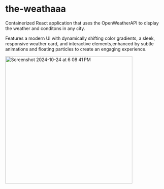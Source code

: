 # the-weathaaa

Containerized React application that uses the OpenWeatherAPI to display the weather and conditons in any city.

Features a modern UI with dynamically shifting color gradients, a sleek, responsive weather card, and interactive elements,enhanced by subtle animations and floating particles to create an engaging experience.


<img width="400" alt="Screenshot 2024-10-24 at 6 08 41 PM" src="https://github.com/user-attachments/assets/eba16d03-c0b9-4894-aa75-d1d6116521b9">

